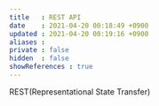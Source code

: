 ```yaml
---
title   : REST API
date    : 2021-04-20 00:18:49 +0900
updated : 2021-04-20 00:19:16 +0900
aliases : 
private : false
hidden  : false
showReferences : true
---
```


REST(Representational State Transfer)  


